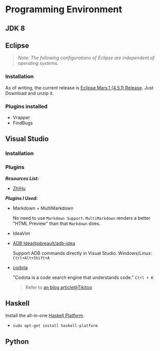 # Programming Environment

## JDK 8

## Eclipse

> *Note: The following configurations of Eclipse are independent of operating systems.*

### Installation

As of writing, the current release is [Eclipse Mars.1 (4.5.1) Release](https://www.eclipse.org/downloads/?osType=linux).
Just Download and unzip it. 

### Plugins installed
- Vrapper
- FindBugs

## Visual Studio

### Installation

### Plugins

***Resources List:***
- [ZhiHu](http://www.zhihu.com/question/28026027)

***Plugins I Used:***

- Markdown + MultiMarkdown

  No need to use `Markdown Support`. `MultiMarkdown` renders a better "HTML Preview" than that `Markdown` does. 
- IdeaVim
- [ADB Idea@pbreault/adb-idea](https://github.com/pbreault/adb-idea)

  Support ADB commands directly in Visual Studio. Windows/Linux: `Ctrl+Alt+Shift+A`
- [codota](https://www.codota.com/)
  
  "Codota is a code search engine that understands code." `Ctrl + K`
  > Refer to [an blog article@Tikitoo](http://www.jianshu.com/p/59b89c26f9e0)

## Haskell

Install the all-in-one [Haskell Platform](https://www.haskell.org/platform/).
- `sudo apt-get install haskell-platform`


## Python


